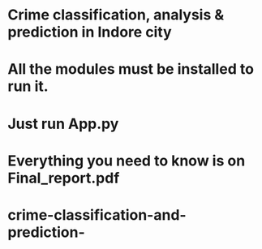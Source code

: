 # Crime classification, analysis & prediction in Indore city
# All the modules must be installed to run it.
# Just run App.py
# Everything you need to know is on Final_report.pdf
# crime-classification-and-prediction-

